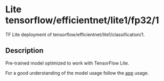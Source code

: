 # Lite tensorflow/efficientnet/lite1/fp32/1
TF Lite deployment of tensorflow/efficientnet/lite1/classification/1.

<!-- asset-path: legacy -->
<!-- parent-model: tensorflow/efficientnet/lite1/classification/1 -->

## Description
Pre-trained model optimized to work with TensorFlow Lite.


For a good understanding of the model usage follow the
[app](https://github.com/tensorflow/examples/blob/master/lite/examples/image_classification/android/lib_support/src/main/java/org/tensorflow/lite/examples/classification/tflite/Classifier.java)
usage.
